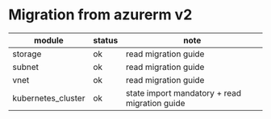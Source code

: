# Migration from azurerm v2

| module | status | note  |
|--------|--------|-------|
| storage| ok     | read migration guide |
| subnet | ok     | read migration guide |
| vnet   | ok     | read migration guide |
| kubernetes_cluster | ok     | state import mandatory + read migration guide |
